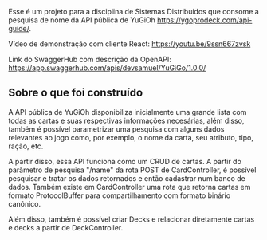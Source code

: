 Esse é um projeto para a disciplina de Sistemas Distribuídos que consome a pesquisa de nome da API
pública de YuGiOh https://ygoprodeck.com/api-guide/.

Vídeo de demonstração com cliente React: https://youtu.be/9ssn667zvsk

Link do SwaggerHub com descrição da OpenAPI: https://app.swaggerhub.com/apis/devsamuel/YuGiGo/1.0.0/

<h2>Sobre o que foi construído</h2>

A API pública de YuGiOh disponibiliza inicialmente uma grande lista com todas as cartas e suas respectivas informações necesárias,
além disso, também é possível parametrizar uma pesquisa com alguns dados relevantes ao jogo como, por exemplo, o nome da carta, seu
atributo, tipo, ração, etc.

A partir disso, essa API funciona como um CRUD de cartas. A partir do parâmetro de pesquisa "/name" da rota POST de CardController,
é possível pesquisar e tratar os dados retornados e então cadastrar num banco de dados. Também existe em CardController uma rota que retorna
cartas em formato ProtocolBuffer para compartilhamento com formato binário canônico.

Além disso, também é possível criar Decks e relacionar diretamente cartas e decks a partir de DeckController.